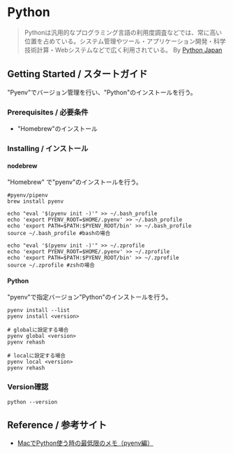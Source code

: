 # Python

>  Pythonは汎用的なプログラミング言語の利用度調査などでは、常に高い位置を占めている。システム管理やツール・アプリケーション開発・科学技術計算・Webシステムなどで広く利用されている。  By [Python Japan](https://www.python.jp/pages/about.html)

## Getting Started / スタートガイド

"Pyenv"でバージョン管理を行い、"Python"のインストールを行う。

### Prerequisites / 必要条件

- "Homebrew"のインストール

### Installing / インストール

#### nodebrew

"Homebrew" で"pyenv"のインストールを行う。

```
#pyenv/pipenv
brew install pyenv

echo "eval '$(pyenv init -)'" >> ~/.bash_profile
echo 'export PYENV_ROOT=$HOME/.pyenv' >> ~/.bash_profile
echo 'export PATH=$PATH:$PYENV_ROOT/bin' >> ~/.bash_profile
source ~/.bash_profile #bashの場合

echo "eval '$(pyenv init -)'" >> ~/.zprofile
echo 'export PYENV_ROOT=$HOME/.pyenv' >> ~/.zprofile
echo 'export PATH=$PATH:$PYENV_ROOT/bin' >> ~/.zprofile
source ~/.zprofile #zshの場合
```

#### Python

"pyenv"で指定バージョン"Python"のインストールを行う。

```
pyenv install --list
pyenv install <version>

# globalに設定する場合
pyenv global <version>
pyenv rehash

# localに設定する場合
pyenv local <version>
pyenv rehash
```

### Version確認

```
python --version
```

## Reference / 参考サイト

- [MacでPython使う時の最低限のメモ（pyenv編）](https://qiita.com/zaburo/items/dd1a8323633035614efc)

